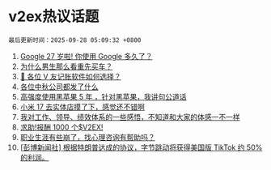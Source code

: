# v2ex热议话题

`最后更新时间：2025-09-28 05:09:32 +0800`

1. [Google 27 岁啦! 你使用 Google 多久了？](https://www.v2ex.com/t/1162149)
1. [为什么男生那么看重先买车？](https://www.v2ex.com/t/1162193)
1. [🙏 各位 V 友记账软件如何选择？](https://www.v2ex.com/t/1162182)
1. [各位中秋公司都发了什么](https://www.v2ex.com/t/1162159)
1. [高强度使用黑苹果 5 年 ，针对黑苹果，我讲句公道话](https://www.v2ex.com/t/1162162)
1. [小米 17 去实体店摸了下，感觉还不错啊](https://www.v2ex.com/t/1162213)
1. [我对工作、领导、绩效体系的一些感悟，不知道和大家的体感一不一样](https://www.v2ex.com/t/1162164)
1. [求助!报酬 1000 个$V2EX!](https://www.v2ex.com/t/1162173)
1. [职业生涯有些崩了，找心理咨询有帮助吗？](https://www.v2ex.com/t/1162237)
1. [[彭博新闻社] 根据特朗普达成的协议，字节跳动将获得美国版 TikTok 约 50%的利润。](https://www.v2ex.com/t/1162151)

